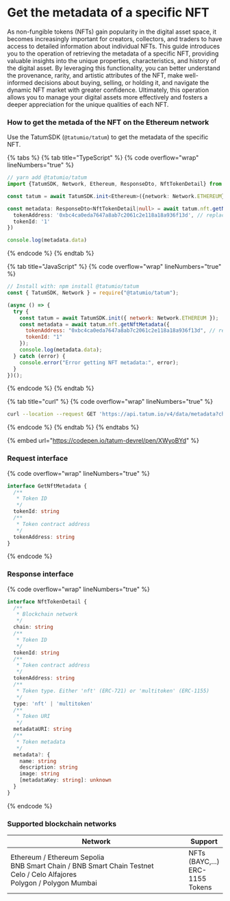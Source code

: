 # Get the metadata of a specific NFT

As non-fungible tokens (NFTs) gain popularity in the digital asset space, it becomes increasingly important for creators, collectors, and traders to have access to detailed information about individual NFTs. This guide introduces you to the operation of retrieving the metadata of a specific NFT, providing valuable insights into the unique properties, characteristics, and history of the digital asset. By leveraging this functionality, you can better understand the provenance, rarity, and artistic attributes of the NFT, make well-informed decisions about buying, selling, or holding it, and navigate the dynamic NFT market with greater confidence. Ultimately, this operation allows you to manage your digital assets more effectively and fosters a deeper appreciation for the unique qualities of each NFT.

### How to get the metada of the NFT on the Ethereum network

Use the TatumSDK (`@tatumio/tatum`) to get the metadata of the specific NFT.

{% tabs %}
{% tab title="TypeScript" %}
{% code overflow="wrap" lineNumbers="true" %}
```typescript
// yarn add @tatumio/tatum
import {TatumSDK, Network, Ethereum, ResponseDto, NftTokenDetail} from '@tatumio/tatum'

const tatum = await TatumSDK.init<Ethereum>({network: Network.ETHEREUM})

const metadata: ResponseDto<NftTokenDetail|null> = await tatum.nft.getNftMetadata({
  tokenAddress: '0xbc4ca0eda7647a8ab7c2061c2e118a18a936f13d', // replace with your collection
  tokenId: '1'
})

console.log(metadata.data)
```
{% endcode %}
{% endtab %}

{% tab title="JavaScript" %}
{% code overflow="wrap" lineNumbers="true" %}
```javascript
// Install with: npm install @tatumio/tatum
const { TatumSDK, Network } = require("@tatumio/tatum");

(async () => {
  try {
    const tatum = await TatumSDK.init({ network: Network.ETHEREUM });
    const metadata = await tatum.nft.getNftMetadata({
      tokenAddress: "0xbc4ca0eda7647a8ab7c2061c2e118a18a936f13d", // replace with your collection
      tokenId: "1"
    });
    console.log(metadata.data);
  } catch (error) {
    console.error("Error getting NFT metadata:", error);
  }
})();
```
{% endcode %}
{% endtab %}

{% tab title="curl" %}
{% code overflow="wrap" lineNumbers="true" %}
```bash
curl --location --request GET 'https://api.tatum.io/v4/data/metadata?chain=ethereum&tokenAddress=0xbc4ca0eda7647a8ab7c2061c2e118a18a936f13d&tokenIds=1'
```
{% endcode %}
{% endtab %}
{% endtabs %}

{% embed url="https://codepen.io/tatum-devrel/pen/XWyoBYd" %}

### Request interface

{% code overflow="wrap" lineNumbers="true" %}
```typescript
interface GetNftMetadata {
  /**
   * Token ID
   */
  tokenId: string
  /**
   * Token contract address
   */
  tokenAddress: string
}
```
{% endcode %}

### Response interface

{% code overflow="wrap" lineNumbers="true" %}
```typescript
interface NftTokenDetail {
  /**
   * Blockchain network
   */
  chain: string
  /**
   * Token ID
   */
  tokenId: string
  /**
   * Token contract address
   */
  tokenAddress: string
  /**
   * Token type. Either 'nft' (ERC-721) or 'multitoken' (ERC-1155)
   */
  type: 'nft' | 'multitoken'
  /**
   * Token URI
   */
  metadataURI: string
  /**
   * Token metadata
   */
  metadata?: {
    name: string
    description: string
    image: string
    [metadataKey: string]: unknown
  }
}
```
{% endcode %}

### Supported blockchain networks

<table><thead><tr><th width="417">Network</th><th>Support</th></tr></thead><tbody><tr><td>Ethereum / Ethereum Sepolia<br>BNB Smart Chain / BNB Smart Chain Testnet<br>Celo / Celo Alfajores<br>Polygon / Polygon Mumbai</td><td>NFTs (BAYC,...)<br>ERC-1155 Tokens</td></tr></tbody></table>
